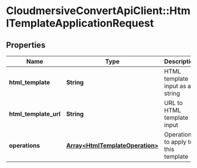 # CloudmersiveConvertApiClient::HtmlTemplateApplicationRequest

## Properties
Name | Type | Description | Notes
------------ | ------------- | ------------- | -------------
**html_template** | **String** | HTML template input as a string | [optional] 
**html_template_url** | **String** | URL to HTML template input | [optional] 
**operations** | [**Array&lt;HtmlTemplateOperation&gt;**](HtmlTemplateOperation.md) | Operations to apply to this template | [optional] 


